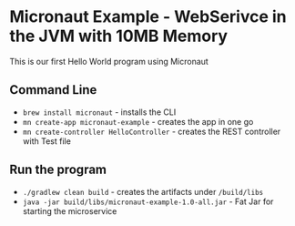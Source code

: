 # Micronaut Example - WebSerivce in the JVM with 10MB Memory

This is our first Hello World program using Micronaut

## Command Line
- `brew install micronaut` - installs the CLI
- `mn create-app micronaut-example` - creates the app in one go
- `mn create-controller HelloController` - creates the REST controller with Test file

## Run the program
- `./gradlew clean build` - creates the artifacts under `/build/libs`
- `java -jar build/libs/micronaut-example-1.0-all.jar` - Fat Jar for starting the microservice
